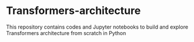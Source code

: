 # Transformers-architecture
This repository contains codes and Jupyter notebooks to build and explore Transformers architecture from scratch in Python
